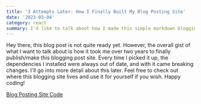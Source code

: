 ```yaml
---
title: '3 Attempts Later: How I Finally Built My Blog Posting Site'
date: '2023-03-04'
category: react
summary: I'd like to talk about how I made this simple markdown blogging website.
---
```

Hey there, this blog post is not quite ready yet. However, the overall gist of what I want to talk about is how it took me over two years to finally publish/make this blogging post site. Every time I picked it up, the dependencies I installed were always out of date, and with it came breaking changes. I'll go into more detail about this later. Feel free to check out where this blogging site lives and use it for yourself if you wish. Happy coding!

[Blog Posting Site Code](https://github.com/HappyZombies/happyzombies.github.io)